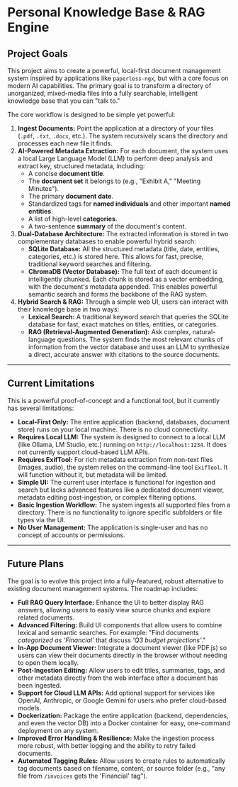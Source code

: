# Personal Knowledge Base & RAG Engine

## Project Goals

This project aims to create a powerful, local-first document management system inspired by applications like `paperless-ngx`, but with a core focus on modern AI capabilities. The primary goal is to transform a directory of unorganized, mixed-media files into a fully searchable, intelligent knowledge base that you can "talk to."

The core workflow is designed to be simple yet powerful:

1.  **Ingest Documents:** Point the application at a directory of your files (`.pdf`, `.txt`, `.docx`, etc.). The system recursively scans the directory and processes each new file it finds.
2.  **AI-Powered Metadata Extraction:** For each document, the system uses a local Large Language Model (LLM) to perform deep analysis and extract key, structured metadata, including:
    * A concise **document title**.
    * The **document set** it belongs to (e.g., "Exhibit A," "Meeting Minutes").
    * The primary **document date**.
    * Standardized tags for **named individuals** and other important **named entities**.
    * A list of high-level **categories**.
    * A two-sentence **summary** of the document's content.
3.  **Dual-Database Architecture:** The extracted information is stored in two complementary databases to enable powerful hybrid search:
    * **SQLite Database:** All the structured metadata (title, date, entities, categories, etc.) is stored here. This allows for fast, precise, traditional keyword searches and filtering.
    * **ChromaDB (Vector Database):** The full text of each document is intelligently chunked. Each chunk is stored as a vector embedding, with the document's metadata appended. This enables powerful semantic search and forms the backbone of the RAG system.
4.  **Hybrid Search & RAG:** Through a simple web UI, users can interact with their knowledge base in two ways:
    * **Lexical Search:** A traditional keyword search that queries the SQLite database for fast, exact matches on titles, entities, or categories.
    * **RAG (Retrieval-Augmented Generation):** Ask complex, natural-language questions. The system finds the most relevant chunks of information from the vector database and uses an LLM to synthesize a direct, accurate answer with citations to the source documents.

---

## Current Limitations

This is a powerful proof-of-concept and a functional tool, but it currently has several limitations:

* **Local-First Only:** The entire application (backend, databases, document store) runs on your local machine. There is no cloud connectivity.
* **Requires Local LLM:** The system is designed to connect to a local LLM (like Ollama, LM Studio, etc.) running on `http://localhost:1234`. It does not currently support cloud-based LLM APIs.
* **Requires ExifTool:** For rich metadata extraction from non-text files (images, audio), the system relies on the command-line tool `ExifTool`. It will function without it, but metadata will be limited.
* **Simple UI:** The current user interface is functional for ingestion and search but lacks advanced features like a dedicated document viewer, metadata editing post-ingestion, or complex filtering options.
* **Basic Ingestion Workflow:** The system ingests all supported files from a directory. There is no functionality to ignore specific subfolders or file types via the UI.
* **No User Management:** The application is single-user and has no concept of accounts or permissions.

---

## Future Plans

The goal is to evolve this project into a fully-featured, robust alternative to existing document management systems. The roadmap includes:

* **Full RAG Query Interface:** Enhance the UI to better display RAG answers, allowing users to easily view source chunks and explore related documents.
* **Advanced Filtering:** Build UI components that allow users to combine lexical and semantic searches. For example: "Find documents *categorized as 'Financial'* that discuss *'Q3 budget projections'*."
* **In-App Document Viewer:** Integrate a document viewer (like PDF.js) so users can view their documents directly in the browser without needing to open them locally.
* **Post-Ingestion Editing:** Allow users to edit titles, summaries, tags, and other metadata directly from the web interface after a document has been ingested.
* **Support for Cloud LLM APIs:** Add optional support for services like OpenAI, Anthropic, or Google Gemini for users who prefer cloud-based models.
* **Dockerization:** Package the entire application (backend, dependencies, and even the vector DB) into a Docker container for easy, one-command deployment on any system.
* **Improved Error Handling & Resilience:** Make the ingestion process more robust, with better logging and the ability to retry failed documents.
* **Automated Tagging Rules:** Allow users to create rules to automatically tag documents based on filename, content, or source folder (e.g., "any file from `/invoices` gets the 'Financial' tag").
